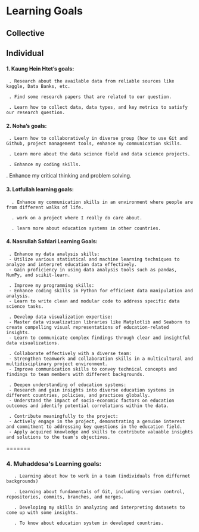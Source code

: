 # Learning Goals

## Collective

## Individual


#### 1. Kaung Hein Htet’s goals:
      
     . Research about the available data from reliable sources like kaggle, Data Banks, etc.
     
     . Find some research papers that are related to our question.
     
     . Learn how to collect data, data types, and key metrics to satisfy our research question.

#### 2. Noha’s goals:

     . Learn how to collaboratively in diverse group (how to use Git and Github, project management tools, enhance my communication skills.
     
     . Learn more about the data science field and data science projects.
     
     . Enhance my coding skills.
  
  . Enhance my critical thinking and problem solving.

#### 3. Lotfullah learning goals:
   
      . Enhance my communication skills in an environment where people are from different walks of life.
      
      . work on a project where I really do care about.
      
      . learn more about education systems in other countries.


#### 4. Nasrullah Safdari Learning Goals:
     . Enhance my data analysis skills:
     - Utilize various statistical and machine learning techniques to analyze and interpret education data effectively.
     - Gain proficiency in using data analysis tools such as pandas, NumPy, and scikit-learn.

     . Improve my programming skills:
     - Enhance coding skills in Python for efficient data manipulation and analysis.
     - Learn to write clean and modular code to address specific data science tasks.

     . Develop data visualization expertise:
     - Master data visualization libraries like Matplotlib and Seaborn to create compelling visual representations of education-related insights.
     - Learn to communicate complex findings through clear and insightful data visualizations.

     . Collaborate effectively with a diverse team:
     - Strengthen teamwork and collaboration skills in a multicultural and multidisciplinary project environment.
     - Improve communication skills to convey technical concepts and findings to team members with different backgrounds.

     . Deepen understanding of education systems:
     - Research and gain insights into diverse education systems in different countries, policies, and practices globally.
     - Understand the impact of socio-economic factors on education outcomes and identify potential correlations within the data.

     . Contribute meaningfully to the project:
     - Actively engage in the project, demonstrating a genuine interest and commitment to addressing key questions in the education field.
     - Apply acquired knowledge and skills to contribute valuable insights and solutions to the team's objectives.
=======
### 4. Muhaddesa's Learning goals:
       . Learning about how to work in a team (individuals from differnet backgrounds)
       
       . Learning about fundamentals of Git, including version control, repositories, commits, branches, and merges.

       . Developing my skills in analyzing and interpreting datasets to come up with some insights.

       . To know about education system in developed countries. 

       

       
       

